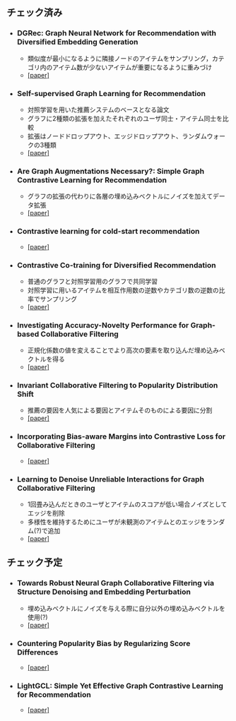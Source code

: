 ## チェック済み
+ ### DGRec: Graph Neural Network for Recommendation with Diversified Embedding Generation
  - 類似度が最小になるように隣接ノードのアイテムをサンプリング，カテゴリ内のアイテム数が少ないアイテムが重要になるように重みづけ
  - [[paper]](https://arxiv.org/abs/2211.10486)
  
+ ### Self-supervised Graph Learning for Recommendation
  - 対照学習を用いた推薦システムのベースとなる論文
  - グラフに2種類の拡張を加えたそれぞれのユーザ同士・アイテム同士を比較
  - 拡張はノードドロップアウト、エッジドロップアウト、ランダムウォークの3種類
  - [[paper]](https://arxiv.org/abs/2010.10783)
  
+ ### Are Graph Augmentations Necessary?: Simple Graph Contrastive Learning for Recommendation
  - グラフの拡張の代わりに各層の埋め込みベクトルにノイズを加えてデータ拡張
  - [[paper]](https://arxiv.org/abs/2112.08679)
  
+ ### Contrastive learning for cold-start recommendation
  - [[paper]](https://arxiv.org/abs/2107.05315)
  
+ ### Contrastive Co-training for Diversified Recommendation
  - 普通のグラフと対照学習用のグラフで共同学習
  - 対照学習に用いるアイテムを相互作用数の逆数やカテゴリ数の逆数の比率でサンプリング
  - [[paper]](https://www.amazon.science/publications/contrastive-so-training-for-diversified-recommendation)
  
+ ### Investigating Accuracy-Novelty Performance for Graph-based Collaborative Filtering
  - 正規化係数の値を変えることでより高次の要素を取り込んだ埋め込みベクトルを得る
  - [[paper]](https://arxiv.org/abs/2204.12326)
  
+ ### Invariant Collaborative Filtering to Popularity Distribution Shift
  - 推薦の要因を人気による要因とアイテムそのものによる要因に分割
  - [[paper]](https://arxiv.org/abs/2302.05328)
  
+ ### Incorporating Bias-aware Margins into Contrastive Loss for Collaborative Filtering
  - [[paper]](https://arxiv.org/abs/2210.11054)

+ ### Learning to Denoise Unreliable Interactions for Graph Collaborative Filtering
  - 1回畳み込んだときのユーザとアイテムのスコアが低い場合ノイズとしてエッジを削除
  - 多様性を維持するためにユーザが未観測のアイテムとのエッジをランダム(?)で追加
  - [[paper]](https://dl.acm.org/doi/abs/10.1145/3477495.3531889) 

## チェック予定

+ ### Towards Robust Neural Graph Collaborative Filtering via Structure Denoising and Embedding Perturbation
  - 埋め込みベクトルにノイズを与える際に自分以外の埋め込みベクトルを使用(?)
  - [[paper]](https://dl.acm.org/doi/10.1145/3568396)

+ ### Countering Popularity Bias by Regularizing Score Differences
  - [[paper]](https://dl.acm.org/doi/abs/10.1145/3523227.3546757)

+ ### LightGCL: Simple Yet Effective Graph Contrastive Learning for Recommendation
  - [[paper]](https://arxiv.org/abs/2302.08191)
